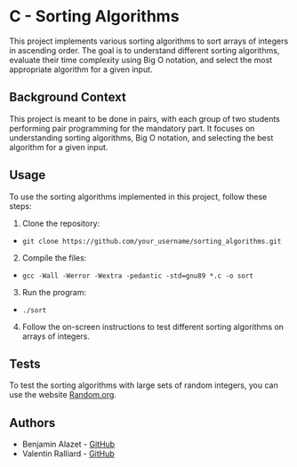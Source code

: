 
# C - Sorting Algorithms

This project implements various sorting algorithms to sort arrays of integers in ascending order. The goal is to understand different sorting algorithms, evaluate their time complexity using Big O notation, and select the most appropriate algorithm for a given input.

## Background Context

This project is meant to be done in pairs, with each group of two students performing pair programming for the mandatory part. It focuses on understanding sorting algorithms, Big O notation, and selecting the best algorithm for a given input.

## Usage

To use the sorting algorithms implemented in this project, follow these steps:

1.  Clone the repository:    

-   `git clone https://github.com/your_username/sorting_algorithms.git` 
    
2.   Compile the files:
    
-   `gcc -Wall -Werror -Wextra -pedantic -std=gnu89 *.c -o sort` 
    
3.   Run the program:    

- `./sort` 
    
4.  Follow the on-screen instructions to test different sorting algorithms on arrays of integers.
    

## Tests

To test the sorting algorithms with large sets of random integers, you can use the website [Random.org](https://www.random.org/).

## Authors

-   Benjamin Alazet - [GitHub](https://github.com/Yliaze)
-   Valentin Ralliard - [GitHub](https://github.com/Pizzayolow)